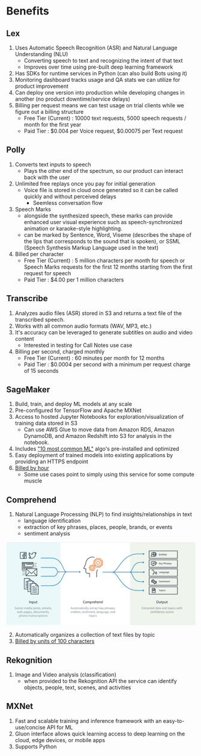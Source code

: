 # Benefits
## Lex
1. Uses Automatic Speech Recognition (ASR) and Natural Language Understanding (NLU) 
    * Converting speech to text and recognizing the intent of that text
    * Improves over time using pre-built deep learning framework
2. Has SDKs for runtime services in Python (can also build Bots using it)
3. Monitoring dashboard tracks usage and QA stats we can utilize for product improvement
4. Can deploy one version into production while developing changes in another (no product downtime/service delays)
5. Billing per request means we can test usage on trial clients while we figure out a billing structure
    * Free Tier (Current) : 10000 text requests, 5000 speech requests / month for the first year
    * Paid Tier : $0.004 per Voice request, $0.00075 per Text request
    
## Polly
1. Converts text inputs to speech
    * Plays the other end of the spectrum, so our product can interact back with the user
2. Unlimited free replays once you pay for initial generation
    * Voice file is stored in cloud once generated so it can be called quickly and without perceived delays
        * Seemless conversation flow
3. Speech Marks
    * alongside the synthesized speech, these marks can provide enhanced user visual experience such as 
    speech-synchronized animation or karaoke-style highlighting.
    * can be marked by Sentence, Word, Viseme (describes the shape of the lips that corresponds to the 
    sound that is spoken), or SSML (Speech Synthesis Markup Language used in the text)
4. Billed per character
    * Free Tier (Current) : 5 million characters per month for speech or Speech Marks requests for the 
    first 12 months starting from the first request for speech
    * Paid Tier : $4.00 per 1 million characters
    
## Transcribe
1. Analyzes audio files (ASR) stored in S3 and returns a text file of the transcribed speech.
2. Works with all common audio formats (WAV, MP3, etc.)
3. It's accuracy can be leveraged to generate subtitles on audio and video content
    * Interested in testing for Call Notes use case
4. Billing per second, charged monthly
    * Free Tier (Current) : 60 minutes per month for 12 months
    * Paid Tier : $0.0004 per second with a minimum per request charge of 15 seconds
    
## SageMaker
1. Build, train, and deploy ML models at any scale
2. Pre-configured for TensorFlow and Apache MXNet
3. Access to hosted Jupyter Notebooks for exploration/visualization of training data stored in S3
    * Can use AWS Glue to move data from Amazon RDS, Amazon DynamoDB, and Amazon Redshift into S3 
    for analysis in the notebook.
5. Includes ["10 most common ML"](https://aws.amazon.com/sagemaker/features/) algo's pre-installed and optimized
6. Easy deployment of trained models into existing applications by providing an HTTPS endpoint
7. [Billed by hour](https://aws.amazon.com/sagemaker/pricing/#)
    * Some use cases point to simply using this service for some compute muscle
    
## Comprehend
1. Natural Language Processing (NLP) to find insights/relationships in text
    * language identification
    * extraction of key phrases, places, people, brands, or events
    * sentiment analysis
    
![alt text](/docs/images/Comprehend.png "Comprehend Example")

2. Automatically organizes a collection of text files by topic    
3. [Billed by units of 100 characters](https://aws.amazon.com/comprehend/pricing/)
    
## Rekognition
1. Image and Video analysis (classification)
    * when provided to the Rekognition API the service can identify objects, people, text, scenes, and activities
  
## MXNet
1. Fast and scalable training and inference framework with an easy-to-use/concise API for ML
2. Gluon interface allows quick learning access to deep learning on the cloud, edge devices, or mobile apps
3. Supports Python
